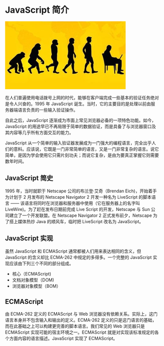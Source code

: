 # JavaScript 简介

![JavaScript](images/js.jpeg)

在人们普遍使用电话拨号上网的时代，能够在客户端完成一些基本的验证任务绝对是令人兴奋的。1995 年 JavaScript 诞生。当时，它的主要目的是处理以前由服务器端语言负责的一些输入验证操作。

自此之后，JavaScript 逐渐成为市面上常见浏览器必备的一项特色功能。如今，JavaScript 的用途早已不再局限于简单的数据验证，而是具备了与浏览器窗口及其内容等几乎所有方面交互的能力。

JavaScript 从一个简单的输入验证器发展成为一门强大的编程语言，完全出乎人们的意料。应该说，它既是一门非常简单的语言，又是一门非常复杂的语言。说它简单，是因为学会使用它只需片刻功夫；而说它复杂，是由为要真正掌握它则需要数年时间。

## JavaScript 简史
1995 年，当时就职于 Netscape 公司的布兰登·艾奇（Brendan Eich)，开始着手为计划于 2 月发布的 Netscape Navigator 2 开发一种名为 LiveScript 的脚本语言 —— 该语言将同时在浏览器和服务器中使用（它在服务器上的名字叫 LiveWire)。为了赶在发布日期前完成 Live Script 的开发，Netscape 与 Sun 公司建立了一个开发联盟。在 Netscape Navigator 2 正式发布前夕，Netscape 为了搭上媒体热炒 Java 的顺风车，临时把 LiveScript 改名为 JavaScript。

## JavaScript 实现
虽然 JavaScript 和 ECMAScript 通常都被人们用来表达相同的含义，但 JavaScript 的含义却比 ECMA-262 中规定的多得多。一个完整的 JavaScript 实现应该由下列三个不同的部分组成。
* 核心（ECMAScript)
* 文档对象模型（DOM)
* 浏览器对象模型（BOM）

## ECMAScript
由 ECMA-262 定义的 ECMAScript 与 Web 浏览器没有依赖关系。实际上，这门语言本身并不包含输入和输出的定义。ECMA-262 定义的只是这门语言的基础，而在此基础之上可以构建更完善的脚本语言。我们常见的 Web 浏览器只是 ECMAScript 实现可能的宿主环境之一。ECMAScript 就是对实现该标准规定的各个方面内容的语言描述。JavaScript 实现了 ECMAScript。